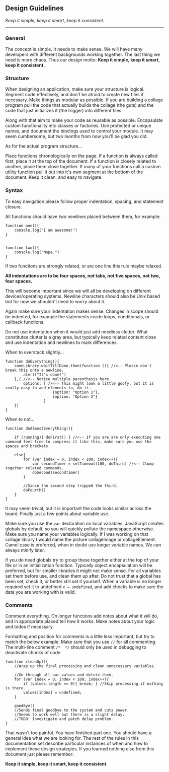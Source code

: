 ## Design Guidelines
_Keep it simple, keep it smart, keep it consistent._
***
### General

The concept is simple. It needs to make sense. We will have many developers with different backgrounds working together. The last thing we need is more chaos. Thus our design motto: **Keep it simple, keep it smart, keep it consistent.**

### Structure

When designing an application, make sure your structure is logical. Segment code effectively, and don't be afraid to create new files if necessary. Make things as modular as possible. If you are building a collage program pull the code that actually builds the collage (the guts) and the code that just initializes it (the trigger) into different files.

Along with that aim to make your code as reusable as possible. Encapsulate custom functionality into classes or factories. Use protected or unique names, and document the bindings used to control your module. It may seem cumbersome, but two months from now you'll be glad you did.

As for the actual program structure...

Place functions chronologically on the page. If a function is always called first, place it at the top of the document. If a function is closely related to another, place them close together. If many of your functions call a custom utility function pull it out into it's own segment at the bottom of the document. Keep it clean, and easy to navigate.

### Syntax

To easy navigation please follow proper indentation, spacing, and statement closure.

All functions should have two newlines placed between them, for example:

    function one(){
        console.log("I am awesome!")
    }


    function two(){
        console.log("Nope.")
    }

If two functions are strongly related, or are one line this rule maybe relaxed.

**All indentations are to be four spaces, not tabs, not five spaces, not two, four spaces.**

This will become important since we will all be developing on different devices/operating systems. Newline characters should also be Unix based but for now we shouldn't need to worry about it.

Again make sure your indentation makes sense. Changes in scope should be indented, for example the statements inside loops, conditionals, or callback functions.

Do not use indentation when it would just add needless clutter. What constitutes clutter is a gray area, but typically keep related content close and use indentation and newlines to mark differences.

When to overstack slightly...

    function doEverything(){
        someLibrary.waitTillDone.then(function (){ //<-- Please don't break this onto a newline.
            alert("It's done!")
        },{ //<-- Notice multiple parenthesis here.
            options: [ //<-- This might look a little goofy, but it is really easy to add elements to, do it.
                         {option: "Option 1"},
                         {option: "Option 2"}
                     ]
        })
    }

When to not...

    function doAlmostEverything(){
       
        if (running){ doFirst() } //<-- If you are are only executing one command feel free to compress it like this, make sure you use the spaces and brackets.
       
        else{
            for (var index = 0; index < 100; index++){
                var secondTimer = setTimeout(100, doThird) //<-- Clump together related commands.
                doSecond(secondTimer)
            }

            //Since the second step tripped the third.
            doFourth()
        }
    }
        
It may seem trivial, but it is important the code looks similar across the board.
Finally just a few points about variable use.

Make sure you use the `var` declaration on local variables. JavaScript creates globals by default, so you will quickly pollute the namespace otherwise. Make sure you name your variables logically. If I was working on that collage library I would name the picture collageImage or collageElement. Camel case is preferred, when in doubt use longer variable names. We can always minify later.

If you do need globals try to group these together either at the top of your file or in an initialization function. Typically object encapsulation will be preferred, but for smaller libraries it might not make sense. For all variables set them before use, and clean them up after. Do not trust that a global has been set, check it, or better still set it yourself. When a variable is no longer required set it to undefined `x = undefined`, and add checks to make sure the data you are working with is valid.

### Comments

Comment everything. On longer functions add notes about what it will do, and in appropriate placed tell how it works. Make notes about your logic and todos if necessary.

Formatting and position for comments is a little less important, but try to match the below example. Make sure that you use `//` for all commenting. The multi-line comment `/*  */` should only be used in debugging to deactivate chunks of code.

    function cleanUp(){
        //Wrap up the final processing and clean unnecessary variables.
        
        //Go through all our values and delete them.
        for (var index = 0; index < 100; index++){
            if (values.length == 0){ break; } //Skip processing if nothing is there.
            values[index] = undefined;
        }

        goodBye()
        //Sends final goodbye to the system and cuts power.
        //Seems to work well but there is a slight delay.
        //TODO: Investigate and patch delay problem.
    }

That wasn't too painful. You have finished part one. You should have a general idea what we are looking for. The rest of the rules in this documentation set describe particular instances of when and how to implement these design strategies. If you learned nothing else from this document just please remember:

**Keep it simple, keep it smart, keep it consistent.**
